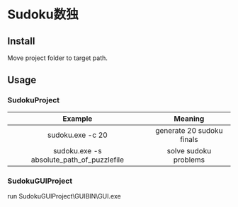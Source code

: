 # Sudoku数独

## Install

Move project folder to target path.

## Usage

### SudokuProject

|Example|Meaning|
|:-:|:-:|
|sudoku.exe -c 20|generate 20 sudoku finals|
|sudoku.exe -s absolute_path_of_puzzlefile|solve sudoku problems|

### SudokuGUIProject

run SudokuGUIProject\GUIBIN\GUI.exe
